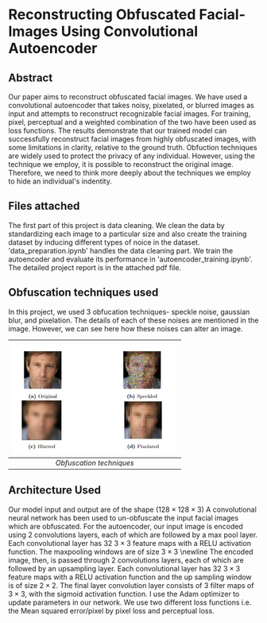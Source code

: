# Reconstructing Obfuscated Facial-Images Using Convolutional Autoencoder

## Abstract
Our paper aims to reconstruct obfuscated facial images. We have used a convolutional
autoencoder that takes noisy, pixelated, or blurred images as input and attempts to reconstruct recognizable facial images. For training, pixel, perceptual and a weighted combination of the two have been used as loss functions. The results demonstrate that our
trained model can successfully reconstruct facial images from highly obfuscated images,
with some limitations in clarity, relative to the ground truth. Obfuction techniques are widely used to protect the privacy of any individual. However, using the technique we employ, it is possible to reconstruct the original image. Therefore, we need to think more deeply about the techniques we employ to hide an individual's indentity.

## Files attached
The first part of this project is data cleaning. We clean the data by standardizing each image to a particular size and also create the training dataset by inducing different types of noice in the dataset. 'data_preparation.ipynb' handles the data cleaning part. We train the autoencoder and evaluate its performance in 'autoencoder_training.ipynb'. The detailed project report is in the attached pdf file.

## Obfuscation techniques used

In this project, we used 3 obfucation techniques- speckle noise, gaussian blur, and pixelation. The details of each of these noises are mentioned in the image. However, we can see here how these noises can alter an image. 

| ![noise_images.jpg](/obfucation_images/noise_images.jpg) | 
|:--:| 
| *Obfuscation techniques* |

## Architecture Used

Our model input and output are of the shape $(128\times128\times3)$
A convolutional neural network has been used to un-obfuscate the input facial images which are obfuscated. For the autoencoder, our input image is encoded using 2 convolutions layers, each of which are followed by a max pool layer. Each convolutional layer has $32$ $3\times3$ feature maps with a RELU activation function. The maxpooling windows are of size $3\times3$
\newline The encoded image, then, is passed through 2 convolutions layers, each of which are followed by an upsampling layer. Each convolutional layer has $32$ $3\times3$ feature maps with a RELU activation function and the up sampling window is of size $2\times2$. The final layer convolution layer consists of 3 filter maps of $3\times3$, with the sigmoid activation function. I use the Adam optimizer to update parameters in our network. We use two different loss functions i.e. the Mean squared error/pixel by pixel loss and perceptual loss. 

